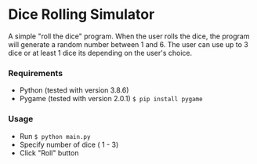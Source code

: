 # Dice Rolling Simulator
A simple "roll the dice" program.  When the user rolls the dice, the program will generate a random number between 1 and 6. The user can use up to 3 dice or at least 1 dice its depending on the user's choice.

### Requirements
- Python (tested with version 3.8.6)
- Pygame (tested with version 2.0.1)
`$ pip install pygame `

### Usage
- Run
`$ python main.py`
- Specify number of dice ( 1 - 3)
- Click "Roll" button